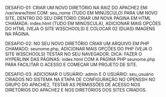 DESAFIO-01: CRIAR UM NOVO DIRETÓRIO NA RAIZ DO APACHE2 EM: /var/www/html COM: seu_nome (TUDO EM MINÚSCULO) PARA UM NOVO SITE, DENTRO DO SEU DIRETÓRIO CRIAR UM NOVA PÁGINA EM HTML CHAMADA: index.html (TUDO EM MINÚSCULA), ADICIONAR MAIS OPÇÕES DO HTML (VEJA O SITE W3SCHOOLS) E COLOCAR 02 (DUAS) IMAGENS NA PÁGINA.

DESAFIO-02: NO SEU NOVO DIRETÓRIO CRIAR UM ARQUIVO EM PHP CHAMADO: seunome.php, ADICIONAR MAIS OPÇÕES DO PHP (VEJA O SITE W3SCHOOLS) TESTAR NO SEU NAVEGADOR. DICA: FAZER O HYPERLINK DAS PÁGINAS: index.html COM A PÁGINA PHP seunome.php PARA FACILITAR O ACESSO E COMEÇAR UM PROJETO DE SITE.

DESAFIO-03: ADICIONAR O USUÁRIO: admin E O USUÁRIO: seu_usuário CRIADOS NO SISTEMA NA ETAPA DE CONFIGURAÇÃO NO OPENSSH NO GRUPO DO APACHE2, TESTAR AS PERMISSÕES DE ACESSO NOS DIRETÓRIOS DO APACHE2 E NOS DIRETÓRIOS DOS SITES CRIADOS.
